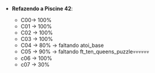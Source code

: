 
-   **Refazendo a Piscine 42**:
    
     -  C00-> 100%
     -  C01 -> 100%
     - C02 -> 100%
     - C03 -> 100%
     - C04 -> 80% -> faltando atoi_base
     - C05 -> 90% -> faltando ft_ten_queens_puzzle💀💀💀💀💀💀
     - c06 -> 100%
     - c07 -> 30%

